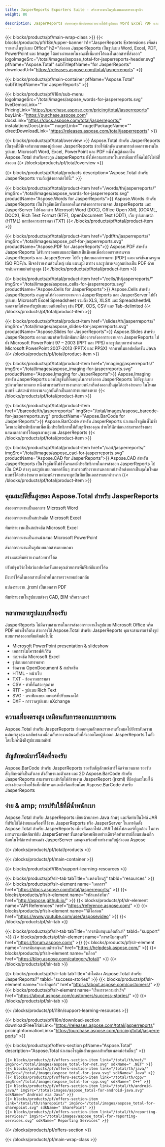 ```yaml
---
title: JasperReports Exporters Suite - สร้างรายงานในรูปแบบเอกสารทางธุรกิจ
weight: 80

description: JasperReports ส่งออกชุดเพื่อส่งออกรายงานไปยังรูปแบบ Word Excel PDF และ PowerPoint เพิ่มบาร์โค้ดไปยังรายงานที่ส่งออก
---
```


{{< blocks/products/pf/main-wrap-class >}}
{{< blocks/products/pf/i18n/upper-banner h1="JasperReports Extensions เพื่อส่งรายงานในรูปแบบ Office" h2="ส่งออก JasperReports เป็นรูปแบบ Word, Excel, PDF, PowerPoint และ Image ได้อย่างง่ายดายในขณะที่เพิ่มบาร์โค้ดลงในเอกสารที่ส่งออก" logoImageSrc="/total/images/aspose_total-for-jasperreports-header.svg" pfName="Aspose.Total" subTitlepfName="for JasperReports" downloadUrl="https://releases.aspose.com/total/jasperreports" >}}

{{< blocks/products/pf/main-container pfName="Aspose.Total" subTitlepfName="for JasperReports" >}}

{{< blocks/products/pf/i18n/sub-menu logoImageSrc="/total/images/aspose_words-for-jasperreports.svg" liveDemosLink="" PricingLink="https://purchase.aspose.com/pricing/total/jasperreports" buyLink="https://purchase.aspose.com" docsLink="https://docs.aspose.com/total/jasperreports/" instalationsDocsLink="" nugetLink="" nugetPackageName="" directDownloadLink="https://releases.aspose.com/total/jasperreports" >}}

{{< blocks/products/pf/total/overview >}}
Aspose.Total สำหรับ JasperReports เป็นชุดที่มีฟีเจอร์มากมายของผู้ส่งออก JasperReports ช่วยให้นักพัฒนาสามารถส่งออกรายงานในรูปแบบ Microsoft Word, Excel, PowerPoint และ PDF หนึ่งในผู้ส่งออกใน Aspose.Total สำหรับตระกูล JasperReports ยังให้ความสามารถในการเพิ่มบาร์โค้ดไปยังไฟล์ที่ส่งออก
{{< /blocks/products/pf/total/overview >}}

{{< blocks/products/pf/total/products description="Aspose.Total สำหรับ JasperReports รวมถึงผู้ส่งออกต่อไปนี้:" >}}

{{< blocks/products/pf/total/product-item href="/words/th/jasperreports/" imgSrc="/total/images/aspose_words-for-jasperreports.svg" productName="Aspose.Words for JasperReports">}}
Aspose.Words สำหรับ JasperReports เป็นโซลูชันเดียวในตลาดในการส่งออกรายงานจาก JasperReports และ JasperServer ไปยังเอกสาร Microsoft Word (DOC), Office Open XML (OOXML, DOCX), Rich Text Format (RTF), OpenDocument Text (ODT), เว็บ รูปแบบหน้า (HTML) และข้อความธรรมดา (TXT)
{{< /blocks/products/pf/total/product-item >}}

{{< blocks/products/pf/total/product-item href="/pdf/th/jasperreports/" imgSrc="/total/images/aspose_pdf-for-jasperreports.svg" productName="Aspose.PDF for JasperReports">}}
Aspose.PDF สำหรับ JasperReports ได้รับการออกแบบและพัฒนาเป็นพิเศษเพื่อส่งออกรายงานจาก JasperReports และ JasperServer ไปยัง รูปแบบเอกสารพกพา (PDF) และเวอร์ชันมาตรฐาน ISO PDF/ก. ฟีเจอร์รายงานส่วนใหญ่ เช่น แผนภูมิ ตาราง และรูปภาพจะถูกแปลงเป็น PDF ด้วยระดับความแม่นยำสูงสุด
{{< /blocks/products/pf/total/product-item >}}

{{< blocks/products/pf/total/product-item href="/cells/th/jasperreports/" imgSrc="/total/images/aspose_cells-for-jasperreports.svg" productName="Aspose.Cells for JasperReports">}}
Aspose.Cells สำหรับ JasperReports อนุญาตให้ส่งออกรายงานจาก JasperReports และ JasperServer ไปยังรูปแบบ Microsoft Excel Spreadsheet รวมถึง XLS, XLSX และ SpreadsheetML นอกจากนี้ยังรองรับรูปแบบยอดนิยมอื่นๆ เช่น PDF, ODS, CSV และ Tab-delimited
{{< /blocks/products/pf/total/product-item >}}

{{< blocks/products/pf/total/product-item href="/slides/th/jasperreports/" imgSrc="/total/images/aspose_slides-for-jasperreports.svg" productName="Aspose.Slides for JasperReports">}}
Aspose.Slides สำหรับ JasperReports ออกแบบมาสำหรับนักพัฒนาที่ต้องการส่งออกรายงานจาก JasperReports ไปยัง Microsoft PowerPoint 97 – 2003 (PPT และ PPS) และรูปแบบการนำเสนอ Microsoft PowerPoint 2007-2013 (PPTX และ PPSX) จากภายในแอปพลิเคชัน Java
{{< /blocks/products/pf/total/product-item >}}

{{< blocks/products/pf/total/product-item href="/imaging/jasperreports/" imgSrc="/total/images/aspose_imaging-for-jasperreports.svg" productName="Aspose.Imaging for JasperReports">}}
Aspose.Imaging สำหรับ JasperReports มอบโซลูชันที่ยืดหยุ่นในการส่งออก JasperReports ไปยังรูปแบบรูปภาพที่หลากหลาย หนึ่งสามารถสร้างรายงานหลายหน้าหรือส่งออกเป็นชุดได้อย่างง่ายดาย ในโหมดแบทช์ แต่ละหน้ารายงานจะถูกบันทึกเป็นเอกสารแยกต่างหาก
{{< /blocks/products/pf/total/product-item >}}

{{< blocks/products/pf/total/product-item href="/barcode/th/jasperreports/" imgSrc="/total/images/aspose_barcode-for-jasperreports.svg" productName="Aspose.BarCode for JasperReports">}}
Aspose.BarCode สำหรับ JasperReports นำเสนอโซลูชันที่ไม่ซ้ำใครและมีประสิทธิภาพเพื่อเพิ่มประสิทธิภาพให้กับธุรกิจของคุณ ช่วยให้นักพัฒนาสามารถสร้างและแสดงฉลากบาร์โค้ดคุณภาพสูงบน JasperReports
{{< /blocks/products/pf/total/product-item >}}

{{< blocks/products/pf/total/product-item href="/cad/jasperreports/" imgSrc="/total/images/aspose_cad-for-jasperreports.svg" productName="Aspose.CAD for JasperReports">}}
Aspose.CAD สำหรับ JasperReports เป็นโซลูชันที่ไม่ซ้ำใครและมีประสิทธิภาพในการส่งออก JasperReports ไปเป็น CAD ต่างๆ และรูปแบบเวกเตอร์อื่นๆ สามารถสร้างรายงานหลายหน้าหรือส่งออกเป็นชุดในโหมดแบทช์ได้อย่างง่ายดาย แต่ละหน้ารายงานจะถูกบันทึกเป็นเอกสารแยกต่างหาก
{{< /blocks/products/pf/total/product-item >}}

<!--<p></p>-->
<h2 class="pr-ft">
 <a class="anchor" id="features" name="features">
 </a>
 คุณสมบัติขั้นสูงของ Aspose.Total สำหรับ JasperReports
</h2>
<div class="col-lg-4">
 <em class="fa fa-file-word-o ico-blue fa-2x col-lg-2">
 </em>
 <p class="col-lg-10">
  ส่งออกรายงานเป็นเอกสาร Microsoft Word
 </p>
</div>
<div class="col-lg-4">
 <em class="fa fa-file-excel-o ico-blue fa-2x col-lg-2">
 </em>
 <p class="col-lg-10">
  ส่งออกรายงานเป็นสเปรดชีต Microsoft Excel
 </p>
</div>
<div class="col-lg-4">
 <em class="fa fa-print ico-blue fa-2x col-lg-2">
 </em>
 <p class="col-lg-10">
  พิมพ์รายงานเป็นสเปรดชีต Microsoft Excel
 </p>
</div>
<div class="col-lg-4">
 <em class="fa fa-file-powerpoint-o ico-blue fa-2x col-lg-2">
 </em>
 <p class="col-lg-10">
  ส่งออกรายงานเป็นงานนำเสนอ Microsoft PowerPoint
 </p>
</div>
<div class="col-lg-4">
 <em class="fa fa-file-pdf-o ico-blue fa-2x col-lg-2">
 </em>
 <p class="col-lg-10">
  ส่งออกรายงานเป็นรูปแบบเอกสารแบบพกพา
 </p>
</div>
<div class="col-lg-4">
 <em class="fa fa-barcode ico-blue fa-2x col-lg-2">
 </em>
 <p class="col-lg-10">
  สร้างและพิมพ์รายงานด้วยบาร์โค้ด
 </p>
</div>
<div class="col-lg-4">
 <em class="fa fa-cogs ico-blue fa-2x col-lg-2">
 </em>
 <p class="col-lg-10">
  ปรับปรุงเวิร์กโฟลว์แอปพลิเคชันของคุณด้วยการเพิ่มฟังก์ชันบาร์โค้ด
 </p>
</div>
<div class="col-lg-4">
 <em class="fa fa-qrcode ico-blue fa-2x col-lg-2">
 </em>
 <p class="col-lg-10">
  ฝังบาร์โค้ดในเอกสารเพื่อช่วยในการตรวจสอบย้อนกลับ
 </p>
</div>
<div class="col-lg-4">
 <em class="fa fa-file-pdf-o ico-blue fa-2x col-lg-2">
 </em>
 <p class="col-lg-10">
  แปลงรายงาน .jrxml เป็นเอกสาร PDF
 </p>
</div>
<div class="col-lg-4">
 <em class="fa fa-file-code-o ico-blue fa-2x col-lg-2">
 </em>
 <p class="col-lg-10">
  พิมพ์รายงานในรูปแบบต่างๆ CAD, BIM หรือเวกเตอร์
 </p>
</div>
<div class="col-lg-12">
 <h2 class="h2title">
  หลากหลายรูปแบบที่รองรับ
 </h2>
 <p>
  JasperReports ไม่มีความสามารถในการส่งออกรายงานในรูปแบบ Microsoft Office หรือ PDF อย่างไรก็ตาม ด้วยการใช้ Aspose.Total สำหรับ JasperReports คุณจะสามารถเข้าถึงรูปแบบการส่งออกเพิ่มเติมต่อไปนี้:
 </p>
 <ul class="unstyled">
  <li>
   Microsoft PowerPoint presentation &amp; slideshow
  </li>
  <li>
   เอกสารไมโครซอฟต์เวิร์ด
  </li>
  <li>
   สเปรดชีต Microsoft Excel
  </li>
  <li>
   รูปแบบเอกสารพกพา
  </li>
  <li>
   ข้อความ OpenDocument &amp; สเปรดชีต
  </li>
  <li>
   HTML - หน้าเว็บ
  </li>
  <li>
   TXT - ข้อความธรรมดา
  </li>
  <li>
   CSV - ค่าที่คั่นด้วยจุลภาค
  </li>
  <li>
   RTF - รูปแบบ Rich Text
  </li>
  <li>
   SVG - กราฟิกแบบเวกเตอร์ที่ปรับขนาดได้ 
  </li>
  <li>
   DXF - การวาดรูปแบบ eXchange
  </li>
 </ul>
</div>
<div class="col-lg-12">
 <h2 class="h2title">
  ความเที่ยงตรงสูง เหมือนกับการออกแบบรายงาน
 </h2>
 <p>
  Aspose.Total สำหรับ JasperReports ส่งออกคุณลักษณะรายงานทั้งหมดไปยังระดับความแม่นยำสูงสุด ผลลัพธ์จะเหมือนกับรายงานต้นฉบับที่ส่งออกโดยผู้ส่งออก JasperReports ในตัวโดยไม่คำนึงถึงรูปแบบผลลัพธ์
 </p>
</div>
<div class="col-lg-12">
 <h2 class="h2title">
  สัญลักษณ์บาร์โค้ดที่รองรับ
 </h2>
 <p>
  Aspose.BarCode สำหรับ JasperReports รองรับสัญลักษณ์บาร์โค้ดจำนวนมาก รองรับสัญลักษณ์ที่เป็นตัวเลข ตัวอักษรและตัวเลข และ 2D Aspose.BarCode สำหรับ JasperReports สามารถรวมเข้ากับไฟล์รายงาน JasperReport (jrxml) ที่มีอยู่และใหม่ได้อย่างง่ายดายโดยใช้แท็กที่กำหนดเองซึ่งจัดเตรียมโดย Aspose.BarCode สำหรับ JasperReports
 </p>
</div>
<div class="col-lg-12">
 <h2 class="h2title">
  ง่าย & amp; การปรับใช้ที่มีน้ำหนักเบา
 </h2>
 <p>
  Aspose.Total สำหรับ JasperReports เขียนด้วยภาษา Java ล้วนๆ และจัดทำเป็นไฟล์ JAR ที่ปรับใช้ได้ง่ายบนเครื่องที่ใช้งาน JasperReports หรือ JasperServer ในการติดตั้ง Aspose.Total สำหรับ JasperReports เพียงคัดลอกไฟล์ JAR ไปยังโฟลเดอร์ที่ถูกต้อง ในการผสานรวมผลิตภัณฑ์กับ JasperServer ขั้นตอนพิเศษเพียงอย่างเดียวคือทำการเปลี่ยนแปลงเล็กน้อยในไฟล์การกำหนดค่า JasperServer และคุณพร้อมที่จะทำงานกับผู้ส่งออก Aspose
 </p>
</div>
<!--Feature-section Start-->
<!--Feature-section End-->

{{< /blocks/products/pf/total/products >}}

{{< /blocks/products/pf/main-container >}}


{{< blocks/products/pf/i18n/support-learning-resources >}}

{{< blocks/products/pf/slr-tab tabTitle="แหล่งเรียนรู้" tabId="resources" >}}
{{< blocks/products/pf/slr-element name="เอกสาร" href="https://docs.aspose.com/total/jasperreports/" >}} 
{{< blocks/products/pf/slr-element name="รหัสแหล่งที่มา" href="http://aspose.github.io/" >}} 
{{< blocks/products/pf/slr-element name="API References" href="https://reference.aspose.com/" >}} 
{{< blocks/products/pf/slr-element name="วิดีโอสอน" href="https://www.youtube.com/user/asposevideo" >}} 
{{< /blocks/products/pf/slr-tab >}}

{{< blocks/products/pf/slr-tab tabTitle="การสนับสนุนผลิตภัณฑ์" tabId="support" >}}
{{< blocks/products/pf/slr-element name="การสนับสนุนฟรี" href="https://forum.aspose.com/" >}} 
{{< blocks/products/pf/slr-element name="การสนับสนุนแบบชำระเงิน" href="https://helpdesk.aspose.com/" >}} 
{{< blocks/products/pf/slr-element name="บล็อก" href="https://blog.aspose.com/category/total/" >}} 
{{< /blocks/products/pf/slr-tab >}}

{{< blocks/products/pf/slr-tab tabTitle="ทำไมต้อง Aspose.Total สำหรับ JasperReports?" tabId="success-stories" >}}
{{< blocks/products/pf/slr-element name="รายชื่อลูกค้า" href="https://about.aspose.com/customers/" >}} 
{{< blocks/products/pf/slr-element name="เรื่องราวความสำเร็จ" href="https://about.aspose.com/customers/success-stories/" >}} 
{{< /blocks/products/pf/slr-tab >}}

{{< /blocks/products/pf/i18n/support-learning-resources >}}

{{< blocks/products/pf/i18n/download-section downloadFreeTrialLink="https://releases.aspose.com/total/jasperreports" pricingInformationLink="https://purchase.aspose.com/pricing/total/jasperreports" >}}

{{< blocks/products/pf/offers-section pfName="Aspose.Total" description="Aspose.Total นำเสนอโซลูชันส่วนบุคคลสำหรับแพลตฟอร์มอื่นๆ" >}}

    {{< blocks/products/pf/offers-section-item link="/total/th/net/" imgSrc="/total/images/aspose_total-for-net.svg" sdkName=" .NET" >}}
    {{< blocks/products/pf/offers-section-item link="/total/th/java/" imgSrc="/total/images/aspose_total-for-java.svg" sdkName=" Java" >}}
    {{< blocks/products/pf/offers-section-item link="/total/th/cpp/" imgSrc="/total/images/aspose_total-for-cpp.svg" sdkName=" C++" >}}
    {{< blocks/products/pf/offers-section-item link="/total/th/android-java/" imgSrc="/total/images/aspose_total-for-android-java.svg" sdkName=" Android via Java" >}}
    {{< blocks/products/pf/offers-section-item link="/total/th/sharepoint/" imgSrc="/total/images/aspose_total-for-sharepoint.svg" sdkName=" SharePoint" >}}
    {{< blocks/products/pf/offers-section-item link="/total/th/reporting-services/" imgSrc="/total/images/aspose_total-for-reporting-services.svg" sdkName=" Reporting Services" >}}
{{< /blocks/products/pf/offers-section >}}

{{< /blocks/products/pf/main-wrap-class >}}